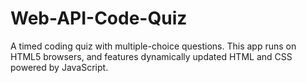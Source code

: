 # Web-API-Code-Quiz
A timed coding quiz with multiple-choice questions. This app runs on HTML5 browsers, and features dynamically updated HTML and CSS powered by JavaScript. 

